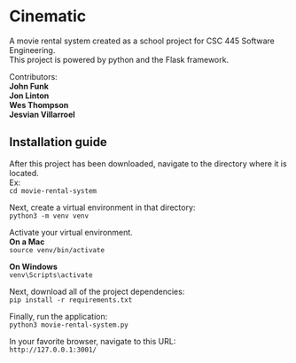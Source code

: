 # Cinematic  
  
A movie rental system created as a school project for CSC 445 Software Engineering.  
This project is powered by python and the Flask framework.  
  
Contributors:  
**John Funk**  
**Jon Linton**  
**Wes Thompson**  
**Jesvian Villarroel**  
  
## Installation guide  
  
After this project has been downloaded, navigate to the directory where it is located.  
Ex:  
`cd movie-rental-system`  
  
Next, create a virtual environment in that directory:  
`python3 -m venv venv`  
  
Activate your virtual environment.  
**On a Mac**  
`source venv/bin/activate`  
  
**On Windows**  
`venv\Scripts\activate`  
  
Next, download all of the project dependencies:  
`pip install -r requirements.txt`  
  
Finally, run the application:  
`python3 movie-rental-system.py`  
  
In your favorite browser, navigate to this URL:  
`http://127.0.0.1:3001/`